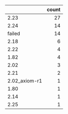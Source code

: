 |               |   count |
|:--------------|--------:|
| 2.23          |      27 |
| 2.24          |      14 |
| failed        |      14 |
| 2.18          |       6 |
| 2.22          |       4 |
| 1.82          |       4 |
| 2.02          |       3 |
| 2.21          |       2 |
| 2.02_axiom-r1 |       1 |
| 1.80          |       1 |
| 2.14          |       1 |
| 2.25          |       1 |
